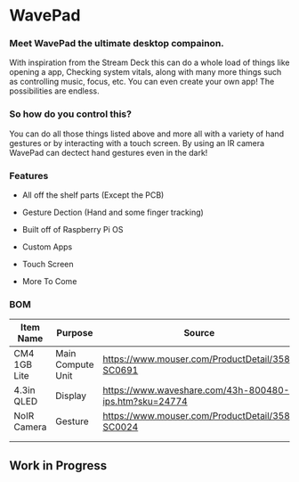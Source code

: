 # WavePad

### Meet WavePad the ultimate desktop compainon.

With inspiration from the Stream Deck this can do a whole load of things like opening a app, Checking system vitals, along with many more things such as controlling music, focus, etc. You can even create your own app! The possibilities are endless.

### So how do you control this?

You can do all those things listed above and more all with a variety of hand gestures or by interacting with a touch screen. By using an IR camera WavePad can dectect hand gestures even in the dark!

### Features

- All off the shelf parts (Except the PCB)

- Gesture Dection (Hand and some finger tracking)

- Built off of Raspberry Pi OS 

- Custom Apps

- Touch Screen

- More To Come

### BOM

| Item Name    | Purpose           | Source                                                 | Price | Total |
| ------------ | ----------------- | ------------------------------------------------------ | ----- | ----- |
| CM4 1GB Lite | Main Compute Unit | https://www.mouser.com/ProductDetail/358-SC0691        | $35$  |       |
| 4.3in QLED   | Display           | https://www.waveshare.com/43h-800480-ips.htm?sku=24774 | $40$  |       |
| NoIR Camera  | Gesture           | https://www.mouser.com/ProductDetail/358-SC0024        | $15$  |       |
|              |                   |                                                        |       |       |
|              |                   |                                                        |       |       |

## Work in Progress

